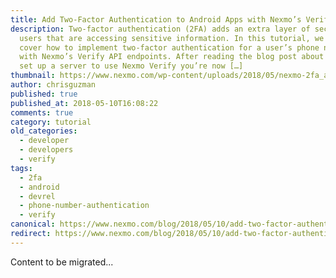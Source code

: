 ```yaml
---
title: Add Two-Factor Authentication to Android Apps with Nexmo’s Verify API
description: Two-factor authentication (2FA) adds an extra layer of security for
  users that are accessing sensitive information. In this tutorial, we will
  cover how to implement two-factor authentication for a user’s phone number
  with Nexmo’s Verify API endpoints. After reading the blog post about how to
  set up a server to use Nexmo Verify you’re now […]
thumbnail: https://www.nexmo.com/wp-content/uploads/2018/05/nexmo-2fa_android.jpg
author: chrisguzman
published: true
published_at: 2018-05-10T16:08:22
comments: true
category: tutorial
old_categories:
  - developer
  - developers
  - verify
tags:
  - 2fa
  - android
  - devrel
  - phone-number-authentication
  - verify
canonical: https://www.nexmo.com/blog/2018/05/10/add-two-factor-authentication-to-android-apps-with-nexmos-verify-api-dr
redirect: https://www.nexmo.com/blog/2018/05/10/add-two-factor-authentication-to-android-apps-with-nexmos-verify-api-dr
---
```

Content to be migrated...